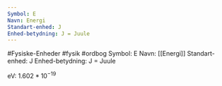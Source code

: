 ```yaml
---
Symbol: E
Navn: Energi
Standart-enhed: J
Enhed-betydning: J = Juule
---
```

#Fysiske-Enheder #fysik #ordbog 
Symbol: E
Navn: [[Energi]]
Standart-enhed: J
Enhed-betydning: J = Juule

eV: $1.602*10^{-19}$

